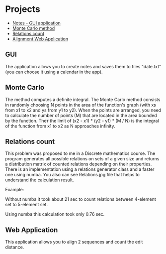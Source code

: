 # Projects

- [Notes - GUI application](#GUI)
- [Monte Carlo method](#Monte-Carlo)
- [Relations count](#Relations-count)
- [Alignment Web Application](#Web-Application)

## GUI
  The application allows you to create notes and saves them to files "date.txt" (you can choose it using a calendar in the app).
  
## Monte Carlo
  The method computes a definite integral. The Monte Carlo method consists in randomly choosing N points in the area of the function's graph (with xs from x1 to x2 and ys from y1 to y2). When the points are arranged, you need to calculate the number of points (M) that are located in the area bounded by the function. Theт the limit of (x2 - x1) * (y2 - y1) * (M / N) is the integral of the function from x1 to x2 as N approaches infinity.
  
## Relations count
  This problem was proposed to me in a Discrete mathematics course. The program generates all possible relations on sets of a given size and returns a distribution matrix of counted relations depending on their properties. There is an implementation using a relations generator class and a faster one using numba. You also can see Relations.jpg file that helps to understand the calculation result.
  
  Example:
  
  Without numba it took about 21 sec to count relations between 4-element set to 5-element set.
  
  Using numba this calculation took only 0.76 sec.
  
## Web Application
  This application allows you to align 2 sequences and count the edit distance. 
